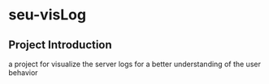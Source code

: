 seu-visLog
==========

## Project Introduction
a project for visualize the server logs for a better understanding of the user behavior
